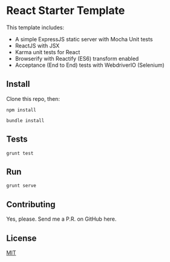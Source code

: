# React Starter Template

This template includes:
  - A simple ExpressJS static server with Mocha Unit tests
  - ReactJS with JSX
  - Karma unit tests for React
  - Browserify with Reactify (ES6) transform enabled
  - Acceptance (End to End) tests with WebdriverIO (Selenium)

## Install

Clone this repo, then:

`npm install`

`bundle install`

## Tests

`grunt test`

## Run

`grunt serve`

## Contributing

Yes, please. Send me a P.R. on GitHub here.

## License

[MIT](http://opensource.org/licenses/MIT)
